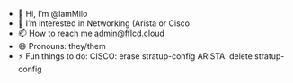 - 👋 Hi, I’m @lamMilo
- 👀 I’m interested in Networking (Arista or Cisco
- 📫 How to reach me admin@fflcd.cloud
- 😄 Pronouns: they/them
- ⚡ Fun things to do: CISCO: erase stratup-config
                       ARISTA: delete stratup-config
